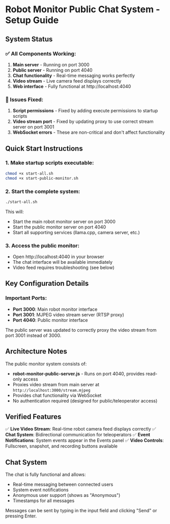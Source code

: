 # Robot Monitor Public Chat System - Setup Guide

## System Status

### ✅ All Components Working:
1. **Main server** - Running on port 3000
2. **Public server** - Running on port 4040
3. **Chat functionality** - Real-time messaging works perfectly
4. **Video stream** - Live camera feed displays correctly
5. **Web interface** - Fully functional at http://localhost:4040

### 🔧 Issues Fixed:
1. **Script permissions** - Fixed by adding execute permissions to startup scripts
2. **Video stream port** - Fixed by updating proxy to use correct stream server on port 3001
3. **WebSocket errors** - These are non-critical and don't affect functionality

## Quick Start Instructions

### 1. Make startup scripts executable:
```bash
chmod +x start-all.sh
chmod +x start-public-monitor.sh
```

### 2. Start the complete system:
```bash
./start-all.sh
```

This will:
- Start the main robot monitor server on port 3000
- Start the public monitor server on port 4040
- Start all supporting services (llama.cpp, camera server, etc.)

### 3. Access the public monitor:
- Open http://localhost:4040 in your browser
- The chat interface will be available immediately
- Video feed requires troubleshooting (see below)

## Key Configuration Details

### Important Ports:
- **Port 3000**: Main robot monitor interface
- **Port 3001**: MJPEG video stream server (RTSP proxy)
- **Port 4040**: Public monitor interface

The public server was updated to correctly proxy the video stream from port 3001 instead of 3000.

## Architecture Notes

The public monitor system consists of:
- **robot-monitor-public-server.js** - Runs on port 4040, provides read-only access
- Proxies video stream from main server at `http://localhost:3000/stream.mjpeg`
- Provides chat functionality via WebSocket
- No authentication required (designed for public/teleoperator access)

## Verified Features

✅ **Live Video Stream**: Real-time robot camera feed displays correctly
✅ **Chat System**: Bidirectional communication for teleoperators
✅ **Event Notifications**: System events appear in the Events panel
✅ **Video Controls**: Fullscreen, snapshot, and recording buttons available

## Chat System

The chat is fully functional and allows:
- Real-time messaging between connected users
- System event notifications
- Anonymous user support (shows as "Anonymous")
- Timestamps for all messages

Messages can be sent by typing in the input field and clicking "Send" or pressing Enter.